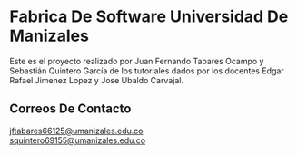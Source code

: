 # Fabrica De Software Universidad De Manizales
Este es el proyecto realizado por Juan Fernando Tabares Ocampo y Sebastián Quintero García de los tutoriales dados por los docentes Edgar Rafael Jimenez Lopez y Jose Ubaldo Carvajal.

## Correos De Contacto
jftabares66125@umanizales.edu.co <br />
squintero69155@umanizales.edu.co

